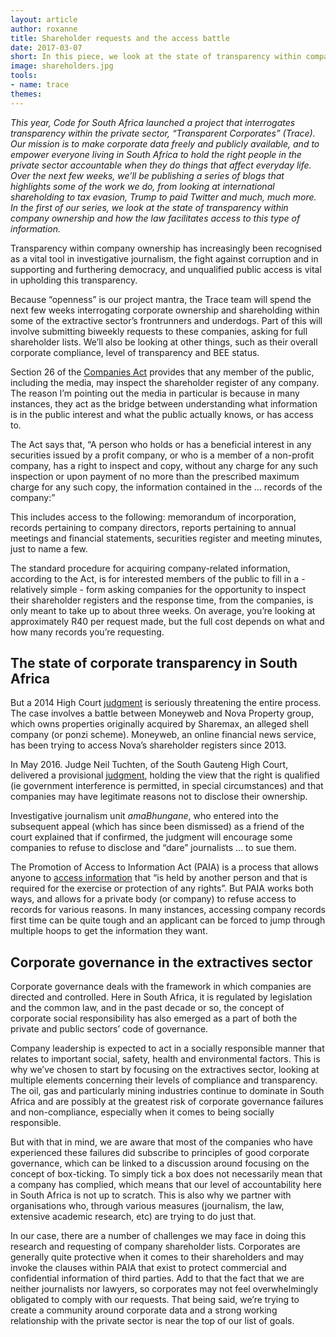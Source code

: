 ```yaml
---
layout: article
author: roxanne
title: Shareholder requests and the access battle
date: 2017-03-07
short: In this piece, we look at the state of transparency within company ownership and how the law facilitates access to this type of information.
image: shareholders.jpg
tools:
- name: trace
themes:
---
```

_This year, Code for South Africa launched a project that interrogates transparency within the private sector, “Transparent Corporates” (Trace). Our mission is to make corporate data freely and publicly available, and to empower everyone living in South Africa to hold the right people in the private sector accountable when they do things that affect everyday life. Over the next few weeks, we’ll be publishing a series of blogs that highlights some of the work we do, from looking at international shareholding to tax evasion, Trump to paid Twitter and much, much more. In the first of our series, we look at the state of transparency within company ownership and how the law facilitates access to this type of information._
 
Transparency within company ownership has increasingly been recognised as a vital tool in investigative journalism, the fight against corruption and in supporting and furthering democracy, and unqualified public access is vital in upholding this transparency. 

Because “openness” is our project mantra, the Trace team will spend the next few weeks interrogating corporate ownership and shareholding within some of the extractive sector’s frontrunners and underdogs. Part of this will involve submitting biweekly requests to these companies, asking for full shareholder lists. We’ll also be looking at other things, such as their overall corporate compliance, level of transparency and BEE status.  

Section 26 of the [Companies Act](https://www.acts.co.za/companies-act-2008/index.html) provides that any member of the public, including the media, may inspect the shareholder register of any company. The reason I’m pointing out the media in particular is because in many instances, they act as the bridge between understanding what information is in the public interest and what the public actually knows, or has access to. 

The Act says that, “A person who holds or has a beneficial interest in any securities issued by a profit company, or who is a member of a non-profit company, has a right to inspect and copy, without any charge for any such inspection or upon payment of no more than the prescribed maximum charge for any such copy, the information contained in the ... records of the company:”

This includes access to the following: memorandum of incorporation, records pertaining to company directors, reports pertaining to annual meetings and financial statements, securities register and meeting minutes, just to name a few. 

The standard procedure for acquiring company-related information, according to the Act, is for interested members of the public to fill in a - relatively simple - form asking companies for the opportunity to inspect their shareholder registers and the response time, from the companies, is only meant to take up to about three weeks. On average, you’re looking at approximately R40 per request made, but the full cost depends on what and how many records you’re requesting. 


## The state of corporate transparency in South Africa

But a 2014 High Court [judgment](http://www.saflii.org/za/cases/ZAGPPHC/2014/836.pdf) is seriously threatening the entire process. The case involves a battle between Moneyweb and Nova Property group, which owns properties originally acquired by Sharemax, an alleged shell company (or ponzi scheme). Moneyweb, an online financial news service, has been trying to access Nova’s shareholder registers since 2013. 

In May 2016. Judge Neil Tuchten, of the South Gauteng High Court, delivered a provisional [judgment](http://www.saflii.org/za/cases/ZASCA/2016/63.pdf), holding the view that the right is qualified (ie government interference is permitted, in special circumstances) and that companies may have legitimate reasons not to disclose their ownership. 

Investigative journalism unit _amaBhungane_, who entered into the subsequent appeal (which has since been dismissed) as a friend of the court explained that if confirmed, the judgment will encourage some companies to refuse to disclose and “dare” journalists … to sue them. 

The Promotion of Access to Information Act (PAIA) is a process that allows anyone to [access information](http://www.justice.gov.za/legislation/acts/2000-002.pdf) that “is held by another person and that is required for the exercise or protection of any rights”. But PAIA works both ways, and allows for a private body (or company) to refuse access to records for various reasons. In many instances, accessing company records first time can be quite tough and an applicant can be forced to jump through multiple hoops to get the information they want. 

## Corporate governance in the extractives sector

Corporate governance deals with the framework in which companies are directed and controlled. Here in South Africa, it is regulated by legislation and the common law, and in the past decade or so, the concept of corporate social responsibility has also emerged as a part of both the private and public sectors’ code of governance. 

Company leadership is expected to act in a socially responsible manner that relates to important social, safety, health and environmental factors. This is why we’ve chosen to start by focusing on the extractives sector, looking at multiple elements concerning their levels of compliance and transparency. The oil, gas and particularly mining industries continue to dominate in South Africa and are possibly at the greatest risk of corporate governance failures and non-compliance, especially when it comes to being socially responsible. 

But with that in mind, we are aware that most of the companies who have experienced these failures did subscribe to principles of good corporate governance, which can be linked to a discussion around focusing on the concept of box-ticking. To simply tick a box does not necessarily mean that a company has complied, which means that our level of accountability here in South Africa is not up to scratch. This is also why we partner with organisations who, through various measures (journalism, the law, extensive academic research, etc) are trying to do just that. 

In our case, there are a number of challenges we may face in doing this research and requesting of company shareholder lists. Corporates are generally quite protective when it comes to their shareholders and may invoke the clauses within PAIA that exist to protect commercial and confidential information of third parties. Add to that the fact that we are neither journalists nor lawyers, so corporates may not feel overwhelmingly obligated to comply with our requests. That being said, we’re trying to create a community around corporate data and a strong working relationship with the private sector is near the top of our list of goals.  
